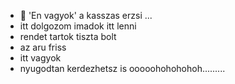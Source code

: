 - 💞️ 'En vagyok' a kasszas erzsi ...
- itt dolgozom imadok itt lenni
- rendet tartok tiszta bolt
- az aru friss
- itt vagyok
- nyugodtan kerdezhetsz is ooooohohohohoh.........
